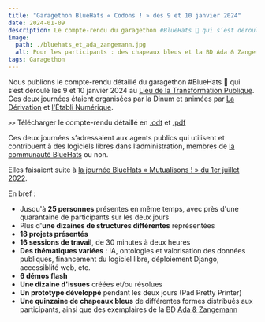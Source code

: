 ```yaml
---
title: "Garagethon BlueHats « Codons ! » des 9 et 10 janvier 2024"
date: 2024-01-09
description: Le compte-rendu du garagethon #BlueHats 🧢 qui s’est déroulé les 9 et 10 janvier 2024
image:
  path: ./bluehats_et_ada_zangemann.jpg
  alt: Pour les participants : des chapeaux bleus et la BD Ada & Zangemann !
tags: Garagethon
---
```


Nous publions le compte-rendu détaillé du garagethon #BlueHats 🧢 qui s’est déroulé les 9 et 10 janvier 2024 au [Lieu de la Transformation Publique](https://www.modernisation.gouv.fr/diffuser-linnovation-publique/le-lieu-de-la-transformation-publique). Ces deux journées étaient organisées par la Dinum et animées par [La Dérivation](https://dérivation.fr/) et [l'Établi Numérique](https://letab.li/).

`>>` Télécharger le compte-rendu détaillé en [.odt](/docs/CR_Garagethon_BlueHats_janvier_2024.odt) et [.pdf](/docs/CR_Garagethon_BlueHats_janvier_2024.pdf)

Ces deux journées s’adressaient aux agents publics qui utilisent et contribuent à des logiciels libres dans l’administration, membres de [la communauté BlueHats](https://code.gouv.fr/fr/contact/espaces-communication-bluehats/) ou non.

Elles faisaient suite à [la journée BlueHats « Mutualisons ! » du 1er juillet 2022](https://code.gouv.fr/fr/bluehats/mutualisons-2022/).

En bref :

- Jusqu'à **25 personnes** présentes en même temps, avec près d'une quarantaine de participants sur les deux jours
- Plus d'**une dizaines de structures différentes** représentées
- **18 projets présentés**
- **16 sessions de travail**, de 30 minutes à deux heures
- **Des thématiques variées** : IA, ontologies et valorisation des données publiques, financement du logiciel libre, déploiement Django, accessiblité web, etc.
- **6 démos flash**
- **Une dizaine d'issues** créées et/ou résolues
- **Un prototype développé** pendant les deux jours (Pad Pretty Printer)
- **Une quinzaine de chapeaux bleus** de différentes formes distribués aux participants, ainsi que des exemplaires de la BD [Ada & Zangemann](https://cfeditions.com/ada/)
